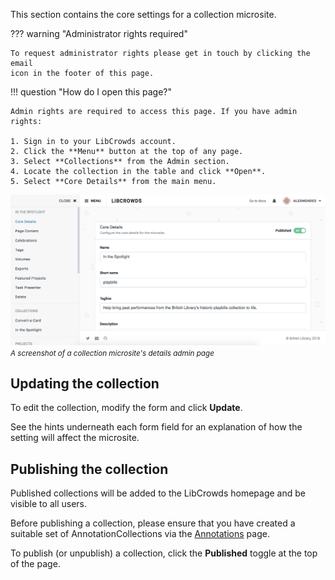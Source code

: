 This section contains the core settings for a collection microsite.

??? warning "Administrator rights required"

    To request administrator rights please get in touch by clicking the email
    icon in the footer of this page.

!!! question "How do I open this page?"

    Admin rights are required to access this page. If you have admin rights:

    1. Sign in to your LibCrowds account.
    2. Click the **Menu** button at the top of any page.
    3. Select **Collections** from the Admin section.
    4. Locate the collection in the table and click **Open**.
    5. Select **Core Details** from the main menu.

![A screenshot of a collection microsite's details admin page](/assets/img/collection/details.png?raw=true)
<br><small>*A screenshot of a collection microsite's details admin page*</small>

## Updating the collection

To edit the collection, modify the form and click **Update**.

See the hints underneath each form field for an explanation of how the
setting will affect the microsite.

## Publishing the collection

Published collections will be added to the LibCrowds homepage and be visible
to all users.

Before publishing a collection, please ensure that you have created a
suitable set of AnnotationCollections via the
[Annotations](/collections/annotations) page.

To publish (or unpublish) a collection, click the **Published**
toggle at the top of the page.
